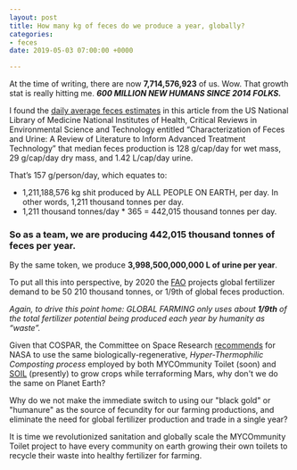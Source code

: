 ```yaml
---
layout: post
title: How many kg of feces do we produce a year, globally?
categories:
- feces
date: 2019-05-03 07:00:00 +0000

---
```

At the time of writing, there are now **7,714,576,923** of us. Wow. That growth stat is really hitting me. **_600 MILLION NEW HUMANS SINCE 2014 FOLKS._**

I found the [daily average feces estimates](https://www.ncbi.nlm.nih.gov/pubmed/26246784) in this article from the US National Library of Medicine National Institutes of Health, Critical Reviews in Environmental Science and Technology entitled “Characterization of Feces and Urine: A Review of Literature to Inform Advanced Treatment Technology” that median feces production is 128 g/cap/day for wet mass, 29 g/cap/day dry mass, and 1.42 L/cap/day urine.

That’s 157 g/person/day, which equates to:

* 1,211,188,576 kg shit produced by ALL PEOPLE ON EARTH, per day. In other words, 1,211 thousand tonnes per day.
* 1,211 thousand tonnes/day * 365 = 442,015 thousand tonnes per day.

### So as a team, we are producing 442,015 thousand tonnes of feces per year.

By the same token, we produce **3,998,500,000,000 L of urine per year**.

To put all this into perspective, by 2020 the [FAO]() projects global fertilizer demand to be 50 210 thousand tonnes, or 1/9th of global feces production.

_Again, to drive this point home: GLOBAL FARMING only uses about **1/9th** of the total fertilizer potential being produced each year by humanity as “waste”._

Given that COSPAR, the Committee on Space Research [recommends](http://adsabs.harvard.edu/abs/2006cosp...36..132K) for NASA to use the same biologically-regenerative, _Hyper-Thermophilic Composting process_ employed by both MYCOmmunity Toilet (soon) and [SOIL]() (presently) to grow crops while terraforming Mars, why don't we do the same on Planet Earth?

Why do we not make the immediate switch to using our "black gold" or "humanure" as the source of fecundity for our farming productions, and eliminate the need for global fertilizer production and trade in a single year?

It is time we revolutionized sanitation and globally scale the MYCOmmunity Toilet project to have every community on earth growing their own toilets to recycle their waste into healthy fertilizer for farming.